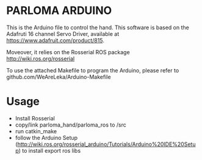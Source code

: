 PARLOMA ARDUINO
===

This is the Arduino file to control the hand.
This software is based on the Adafruti 16 channel Servo Driver,
available at https://www.adafruit.com/product/815.

Moveover, it relies on the Rosserial ROS package http://wiki.ros.org/rosserial

To use the attached Makefile to program the Arduino, please refer to 
github.com/WeAreLeka/Arduino-Makefile

Usage
==

- Install Rosserial
- copy/link parloma_hand/parloma_ros to <your ros workspace>/src
- run catkin_make
- follow the Arduino Setup (http://wiki.ros.org/rosserial_arduino/Tutorials/Arduino%20IDE%20Setup) to install export ros libs

